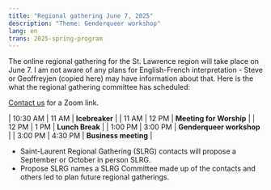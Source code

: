 ```yaml
---
title: "Regional gathering June 7, 2025"
description: "Theme: Genderqueer workshop"
lang: en
trans: 2025-spring-program
---
```

The online regional gathering for the St. Lawrence region will take place on June 7. I am not aware of any plans for English-French interpretation - Steve or Geoffreyjen (copied here) may have information about that. Here is the what the regional gathering committee has scheduled:

[Contact us](/contact) for a Zoom link.

| 10:30 AM | 11 AM | **Icebreaker** |
| 11 AM | 12 PM | **Meeting for Worship** |
| 12 PM | 1 PM | **Lunch Break** |
| 1:00 PM | 3:00 PM | **Genderqueer workshop** |
| 3:00 PM | 4:30 PM | **Business meeting** |

* Saint-Laurent Regional Gathering (SLRG) contacts will propose a September or October in person SLRG.
* Propose SLRG names a SLRG Committee made up of the contacts and others led to plan future regional gatherings.

